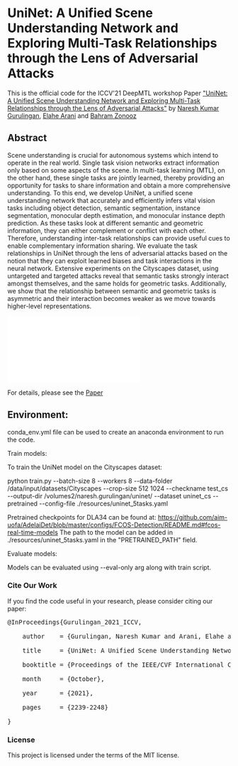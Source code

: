 # UniNet: A Unified Scene Understanding Network and Exploring Multi-Task Relationships through the Lens of Adversarial Attacks

This is the official code for the ICCV'21 DeepMTL workshop Paper ["UniNet: A Unified Scene Understanding Network and Exploring Multi-Task Relationships through the Lens of Adversarial Attacks"](https://arxiv.org/abs/2009.08325) by 
[Naresh Kumar Gurulingan](https://scholar.google.com/citations?user=6XoXurUAAAAJ&hl=en), [Elahe Arani](https://www.researchgate.net/profile/Elahe-Arani) and [Bahram Zonooz](https://scholar.google.com/citations?hl=en&user=FZmIlY8AAAAJ)


## Abstract

Scene understanding is crucial for autonomous systems which intend to operate in
the real world. Single task vision networks extract information only based on
some aspects of the scene. In multi-task learning (MTL), on the other hand, 
these single tasks are jointly learned, thereby providing an opportunity for 
tasks to share information and obtain a more comprehensive understanding. 
To this end, we develop UniNet, a unified scene understanding network that 
accurately and efficiently infers vital vision tasks including object detection,
semantic segmentation, instance segmentation, monocular depth estimation, and 
monocular instance depth prediction. As these tasks look at different semantic
and geometric information, they can either complement or conflict with each
other. Therefore, understanding inter-task relationships can provide useful cues
to enable complementary information sharing. We evaluate the task relationships
in UniNet through the lens of adversarial attacks based on the notion that they
can exploit learned biases and task interactions in the neural network. 
Extensive experiments on the Cityscapes dataset, using untargeted and targeted
attacks reveal that semantic tasks strongly interact amongst themselves, and the
same holds for geometric tasks. Additionally, we show that the relationship
between semantic and geometric tasks is asymmetric and their interaction becomes
weaker as we move towards higher-level representations.


![alt text](images/Encoder_Decoder.pdf "UniNet Encoder-Decoder")

For details, please see the
[Paper](https://arxiv.org/abs/2108.04584) 


## Environment:

conda_env.yml file can be used to create an anaconda environment to run the code.


Train models:

To train the UniNet model on the Cityscapes dataset: <br />

python train.py --batch-size 8 --workers 8 --data-folder /data/input/datasets/Cityscapes --crop-size 512 1024 --checkname test_cs --output-dir /volumes2/naresh.gurulingan/uninet/ --dataset uninet_cs --pretrained --config-file ./resources/uninet_5tasks.yaml <br />

Pretrained checkpoints for DLA34 can be found at: https://github.com/aim-uofa/AdelaiDet/blob/master/configs/FCOS-Detection/README.md#fcos-real-time-models 
The path to the model can be added in ./resources/uninet_5tasks.yaml in the "PRETRAINED_PATH" field.

Evaluate models:

Models can be evaluated using --eval-only arg along with train script.



### Cite Our Work
If you find the code useful in your research, please consider citing our paper:

<pre>
@InProceedings{Gurulingan_2021_ICCV, <br />
    author    = {Gurulingan, Naresh Kumar and Arani, Elahe and Zonooz, Bahram}, <br />
    title     = {UniNet: A Unified Scene Understanding Network and Exploring Multi-Task Relationships Through the Lens of Adversarial Attacks}, <br />
    booktitle = {Proceedings of the IEEE/CVF International Conference on Computer Vision (ICCV) Workshops}, <br />
    month     = {October}, <br />
    year      = {2021}, <br />
    pages     = {2239-2248} <br />
}
</pre>

### License
This project is licensed under the terms of the MIT license.
